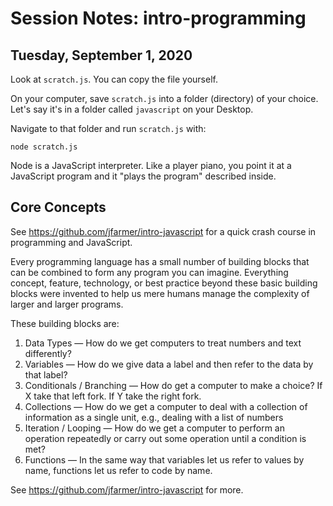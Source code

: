 # Session Notes: intro-programming

## Tuesday, September 1, 2020

Look at `scratch.js`. You can copy the file yourself.

On your computer, save `scratch.js` into a folder (directory) of your choice. Let's say it's in a folder called `javascript` on your Desktop.

Navigate to that folder and run `scratch.js` with:

```console
node scratch.js
```

Node is a JavaScript interpreter. Like a player piano, you point it at a JavaScript program and it "plays the program" described inside.

## Core Concepts

See <https://github.com/jfarmer/intro-javascript> for a quick crash course in programming and JavaScript.

Every programming language has a small number of building blocks that can be combined to form any program you can imagine. Everything concept, feature, technology, or best practice beyond these basic building blocks were invented to help us mere humans manage the complexity of larger and larger programs.

These building blocks are:

1. Data Types — How do we get computers to treat numbers and text differently?
1. Variables — How do we give data a label and then refer to the data by that label?
1. Conditionals / Branching — How do get a computer to make a choice? If X take that left fork. If Y take the right fork.
1. Collections — How do we get a computer to deal with a collection of information as a single unit, e.g., dealing with a list of numbers
1. Iteration / Looping — How do we get a computer to perform an operation repeatedly or carry out some operation until a condition is met?
1. Functions — In the same way that variables let us refer to values by name, functions let us refer to code by name.

See <https://github.com/jfarmer/intro-javascript> for more.
